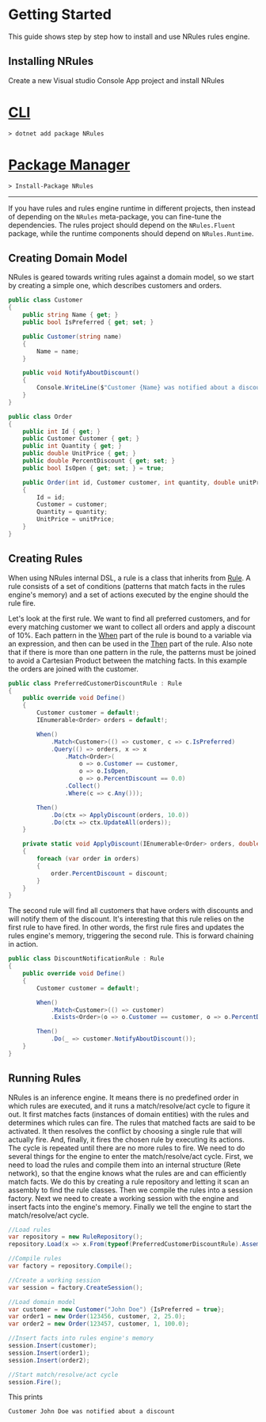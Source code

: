 # Getting Started

This guide shows step by step how to install and use NRules rules engine.

## Installing NRules
Create a new Visual studio Console App project and install NRules

# [CLI](#tab/cli)
```console
> dotnet add package NRules
```
# [Package Manager](#tab/pm)
```console
> Install-Package NRules
```
---

If you have rules and rules engine runtime in different projects, then instead of depending on the `NRules` meta-package, you can fine-tune the dependencies. The rules project should depend on the `NRules.Fluent` package, while the runtime components should depend on `NRules.Runtime`.

## Creating Domain Model
NRules is geared towards writing rules against a domain model, so we start by creating a simple one, which describes customers and orders.

```c#
public class Customer
{
    public string Name { get; }
    public bool IsPreferred { get; set; }

    public Customer(string name)
    {
        Name = name;
    }

    public void NotifyAboutDiscount()
    {
        Console.WriteLine($"Customer {Name} was notified about a discount");
    }
}

public class Order
{
    public int Id { get; }
    public Customer Customer { get; }
    public int Quantity { get; }
    public double UnitPrice { get; }
    public double PercentDiscount { get; set; }
    public bool IsOpen { get; set; } = true;

    public Order(int id, Customer customer, int quantity, double unitPrice)
    {
        Id = id;
        Customer = customer;
        Quantity = quantity;
        UnitPrice = unitPrice;
    }
}
```

## Creating Rules
When using NRules internal DSL, a rule is a class that inherits from [Rule](xref:NRules.Fluent.Dsl.Rule). A rule consists of a set of conditions (patterns that match facts in the rules engine's memory) and a set of actions executed by the engine should the rule fire.

Let's look at the first rule. We want to find all preferred customers, and for every matching customer we want to collect all orders and apply a discount of 10%.
Each pattern in the [When](xref:NRules.Fluent.Dsl.Rule.When) part of the rule is bound to a variable via an expression, and then can be used in the [Then](xref:NRules.Fluent.Dsl.Rule.Then) part of the rule. Also note that if there is more than one pattern in the rule, the patterns must be joined to avoid a Cartesian Product between the matching facts. In this example the orders are joined with the customer.
```c#
public class PreferredCustomerDiscountRule : Rule
{
    public override void Define()
    {
        Customer customer = default!;
        IEnumerable<Order> orders = default!;

        When()
            .Match<Customer>(() => customer, c => c.IsPreferred)
            .Query(() => orders, x => x
                .Match<Order>(
                    o => o.Customer == customer,
                    o => o.IsOpen,
                    o => o.PercentDiscount == 0.0)
                .Collect()
                .Where(c => c.Any()));

        Then()
            .Do(ctx => ApplyDiscount(orders, 10.0))
            .Do(ctx => ctx.UpdateAll(orders));
    }

    private static void ApplyDiscount(IEnumerable<Order> orders, double discount)
    {
        foreach (var order in orders)
        {
            order.PercentDiscount = discount;
        }
    }
}
```

The second rule will find all customers that have orders with discounts and will notify them of the discount. It's interesting that this rule relies on the first rule to have fired. In other words, the first rule fires and updates the rules engine's memory, triggering the second rule. This is forward chaining in action.
```c#
public class DiscountNotificationRule : Rule
{
    public override void Define()
    {
        Customer customer = default!;

        When()
            .Match<Customer>(() => customer)
            .Exists<Order>(o => o.Customer == customer, o => o.PercentDiscount > 0.0);

        Then()
            .Do(_ => customer.NotifyAboutDiscount());
    }
}
```

## Running Rules
NRules is an inference engine. It means there is no predefined order in which rules are executed, and it runs a match/resolve/act cycle to figure it out. It first matches facts (instances of domain entities) with the rules and determines which rules can fire. The rules that matched facts are said to be activated. It then resolves the conflict by choosing a single rule that will actually fire. And, finally, it fires the chosen rule by executing its actions. The cycle is repeated until there are no more rules to fire.
We need to do several things for the engine to enter the match/resolve/act cycle.
First, we need to load the rules and compile them into an internal structure (Rete network), so that the engine knows what the rules are and can efficiently match facts. We do this by creating a rule repository and letting it scan an assembly to find the rule classes. Then we compile the rules into a session factory.
Next we need to create a working session with the engine and insert facts into the engine's memory.
Finally we tell the engine to start the match/resolve/act cycle.

```c#
//Load rules
var repository = new RuleRepository();
repository.Load(x => x.From(typeof(PreferredCustomerDiscountRule).Assembly));

//Compile rules
var factory = repository.Compile();

//Create a working session
var session = factory.CreateSession();

//Load domain model
var customer = new Customer("John Doe") {IsPreferred = true};
var order1 = new Order(123456, customer, 2, 25.0);
var order2 = new Order(123457, customer, 1, 100.0);

//Insert facts into rules engine's memory
session.Insert(customer);
session.Insert(order1);
session.Insert(order2);

//Start match/resolve/act cycle
session.Fire();
```

This prints
```console
Customer John Doe was notified about a discount
```
